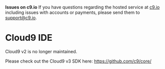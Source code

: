 **Issues on c9.io** If you have questions regarding the hosted service at [c9.io](http://c9.io)
including issues with accounts or payments, please send them to [support@c9.io](mailto:support@c9.io).

# Cloud9 IDE

Cloud9 v2 is no longer maintained.

Please check out the Cloud9 v3 SDK here: https://github.com/c9/core/